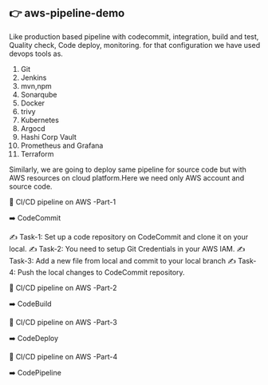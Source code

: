 ## 👉 aws-pipeline-demo

Like production based pipeline with codecommit, integration, build and test, Quality check, Code deploy, monitoring.
for that configuration we have used devops tools as.
1. Git
2. Jenkins
3. mvn,npm
4. Sonarqube
5. Docker
6. trivy
7. Kubernetes
8. Argocd
9. Hashi Corp Vault
10. Prometheus and Grafana
11. Terraform


Similarly, we are going to deploy same pipeline for source code but with AWS resources on cloud platform.Here we need only AWS account and source code.

🎯 CI/CD pipeline on AWS -Part-1

➡️ CodeCommit

 ✍️ Task-1:  Set up a code repository on CodeCommit and clone it on your local.
 ✍️ Task-2: You need to setup Git Credentials in your AWS IAM.
 ✍️ Task-3: Add a new file from local and commit to your local branch
 ✍️ Task-4: Push the local changes to CodeCommit repository.


🎯 CI/CD pipeline on AWS -Part-2

➡️ CodeBuild

🎯 CI/CD pipeline on AWS -Part-3

➡️ CodeDeploy

🎯 CI/CD pipeline on AWS -Part-4

➡️ CodePipeline
